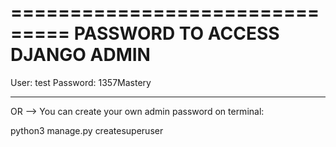 ===============================
PASSWORD TO ACCESS DJANGO ADMIN
===============================

User: test
Password: 1357Mastery

-------------------------------

OR --> You can create your own admin password on terminal:

python3 manage.py createsuperuser